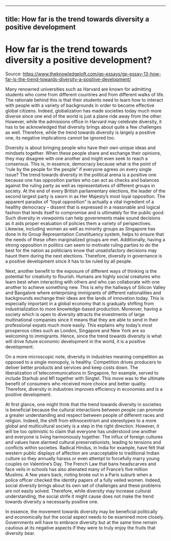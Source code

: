 
---
title: How far is the trend towards diversity a positive development
---
# How far is the trend towards diversity a positive development?

Source: https://www.theknowledgeloft.com/gp-essays/gp-essay-13-how-far-is-the-trend-towards-diversity-a-positive-development/

Many renowned universities such as Harvard are known for admitting students who come from different countries and from different walks of life. The rationale behind this is that their students need to learn how to interact with people with a variety of backgrounds in order to become effective global citizens. Indeed, globalization has made societies today much more diverse since one end of the world is just a plane ride away from the other. However, while the admissions office in Harvard may celebrate diversity, it has to be acknowledged that diversity brings about quite a few challenges as well. Therefore, while the trend towards diversity is largely a positive one, its negative implications cannot be ignored too. 

Diversity is about bringing people who have their own unique ideas and mindsets together. When these people share and exchange their opinions, they may disagree with one another and might even seek to reach a consensus. This is, in essence, democracy because what is the point of “rule by the people for the people” if everyone agrees on every single issue? The trend towards diversity in the political arena is a positive one because one has opposition parties who can act as checks and balances against the ruling party as well as representatives of different groups in society. At the end of every British parliamentary elections, the leader of the second largest party is sworn in as Her Majesty’s most loyal opposition. The apparent paradox of “loyal opposition” is actually a vital ingredient of a healthy democracy – dissent that is expressed in a reasonable and logical fashion that lends itself to compromise and is ultimately for the public good. Such diversity in viewpoints can help governments make sound decisions as it aids proper evaluation of policies them a variety of perspectives. Likewise, including women as well as minority groups as Singapore has done in its Group Representation Constituency system, helps to ensure that the needs of these often marginalized groups are met. Additionally, having a strong opposition in politics can seem to motivate ruling parties to do the best for the nation as politicians know that unsatisfactory decisions may haunt them during the next elections. Therefore, diversity in governance is a positive development since it has to be ruled by all people. 

Next, another benefit to the exposure of different ways of thinking is the potential for creativity to flourish. Humans are highly social creatures who learn best when interacting with others and who can collaborate with one another to achieve something new. This is why the hallways of Silicon Valley and Bangalore where enterprising immigrants of different nationalities and backgrounds exchange their ideas are the lands of innovation today. This is especially important in a global economy that is gradually shifting from industrialization to more knowledge-based production. Moreover, having a society which is open to diversity attracts the investments of large multinational companies since it means that they are able to send in their professional expats much more easily. This explains why today’s most prosperous cities such as London, Singapore and New York are so welcoming to immigrants. Hence, since the trend towards diversity is what will drive future economic development in the world, it is a positive development. 

On a more microscopic note, diversity in industries meaning competition as opposed to a single monopoly, is healthy. Competition drives producers to deliver better products and services and keep costs down. The liberalization of telecommunications in Singapore, for example, served to include Starhub and M1 together with Singtel. This move was to the ultimate benefit of consumers who received more choice and better quality. Therefore, diversity in industries improves efficiency in economies and is a positive development. 

At first glance, one might think that the trend towards diversity in societies is beneficial because the cultural interactions between people can promote a greater understanding and respect between people of different races and religion. Indeed, the shift from ethnocentrism and stereotypes to a more global and multicultural society is a step in the right direction. However, it will be too optimistic to claim that everyone has understood one another and everyone is living harmoniously together. The influx of foreign cultures and values have alarmed cultural preservationists, leading to tensions and conflicts within societies. Radical Hindus, in India for example, have felt that western public displays of affection are unacceptable to traditional Indian culture so they annually harass or even attempt to forcefully marry young couples on Valentine’s Day. The French Law that bans headscarves and face veils in schools has also alienated many of France’s five million Muslims. A few years back, rioting broke out in a Paris suburb when a police officer checked the identity papers of a fully veiled women. Indeed, social diversity brings about its own set of challenges and these problems are not easily solved. Therefore, while diversity may increase cultural understanding, the social strife it might cause does not make the trend towards diversity a necessarily positive one. 

In essence, the movement towards diversity may be beneficial politically and economically but the social aspect needs to be examined more closely. Governments will have to embrace diversity but at the same time remain cautious at its negative aspects if they were to truly enjoy the fruits that diversity bear.

